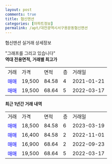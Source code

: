 ```yaml
---
layout: post
comments: true
title: 협신맨션
categories: [아파트정보]
permalink: /apt/대전광역시서구용문동협신맨션
---
```


협신맨션 실거래 상세정보

<script type="text/javascript">
  google.charts.load('current', {'packages':['line', 'corechart']});
  google.charts.setOnLoadCallback(drawChart);

  function drawChart() {
    var data = new google.visualization.DataTable();
    data.addColumn('date', '거래일');
    data.addColumn('number', "매매");
    data.addColumn('number', "전세");
    data.addColumn('number', "전매");

    data.addRows([[new Date(Date.parse("2023-03-19")), 18500, null, null], [new Date(Date.parse("2022-11-01")), 16400, null, null], [new Date(Date.parse("2022-09-23")), 16900, null, null], [new Date(Date.parse("2022-03-17")), 19500, null, null]]);

    var options = {
      hAxis: {
        format: 'yyyy/MM/dd'
      },    
      lineWidth: 0,
      pointsVisible: true,    
      title: '최근 1년간 유형별 실거래가 분포',
      legend: { position: 'bottom' }
    };

    var formatter = new google.visualization.NumberFormat({pattern:'###,###'} );
    formatter.format(data, 1);
    formatter.format(data, 2);
    
    setTimeout(function() {
        var chart = new google.visualization.LineChart(document.getElementById('columnchart_material'));
        chart.draw(data, (options));
        document.getElementById('loading').style.display = 'none';
    }, 200);
  }
</script>


<div id="loading" style="z-index:20; display: block; margin-left: 0px">"그래프를 그리고 있습니다"</div>
<div id="columnchart_material" style="width: 95%; margin-left: 0px; display: block"></div>
<!-- contents start -->
<b>역대 전용면적, 거래별 최고가</b>
<table class="sortable">
    <tr>
      <td>거래</td>
      <td>가격</td>
      <td>면적</td>
      <td>층</td>
      <td>거래일</td>
    </tr>
        <tr>
          <td><a style="color: blue">매매</a></td>
          <td>19,500</td>
          <td>84.58</td>
          <td>4</td>
          <td>2021-01-21</td>
        </tr>            <tr>
          <td><a style="color: blue">매매</a></td>
          <td>19,500</td>
          <td>68.64</td>
          <td>5</td>
          <td>2022-03-17</td>
        </tr>        
    
    
</table>

<b>최근 1년간 거래 내역</b>

<table class="sortable">
    <tr>
      <td>거래</td>
      <td>가격</td>
      <td>면적</td>
      <td>층</td>
      <td>거래일</td>
    </tr>
    <tr>
      <td><a style="color: blue">매매</a></td>
      <td>18,500</td>
      <td>84.58</td>
      <td>6</td>
      <td>2023-03-19</td>
    </tr>          <tr>
      <td><a style="color: blue">매매</a></td>
      <td>16,400</td>
      <td>84.58</td>
      <td>2</td>
      <td>2022-11-01</td>
    </tr>          <tr>
      <td><a style="color: blue">매매</a></td>
      <td>16,900</td>
      <td>68.64</td>
      <td>2</td>
      <td>2022-09-23</td>
    </tr>          <tr>
      <td><a style="color: blue">매매</a></td>
      <td>19,500</td>
      <td>68.64</td>
      <td>5</td>
      <td>2022-03-17</td>
    </tr>      </table>
<!-- contents end -->    

